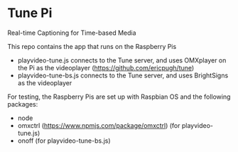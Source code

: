 # Tune Pi
Real-time Captioning for Time-based Media

This repo contains the app that runs on the Raspberry Pis
- playvideo-tune.js connects to the Tune server, and uses OMXplayer on the Pi as the videoplayer (https://github.com/ericpugh/tune)
- playvideo-tune-bs.js connects to the Tune server, and uses BrightSigns as the videoplayer

For testing, the Raspberry Pis are set up with Raspbian OS and the following packages:
- node
- omxctrl (https://www.npmjs.com/package/omxctrl) (for playvideo-tune.js)
- onoff (for playvideo-tune-bs.js)
